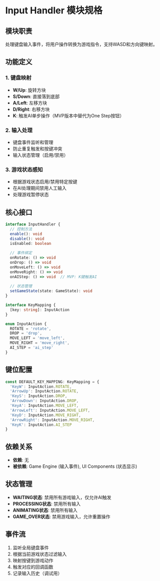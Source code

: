 # Input Handler 模块规格

## 模块职责
处理键盘输入事件，将用户操作转换为游戏指令，支持WASD和方向键映射。

## 功能定义

### 1. 键盘映射
- **W/Up**: 旋转方块
- **S/Down**: 直接落到底部
- **A/Left**: 左移方块
- **D/Right**: 右移方块
- **K**: 触发AI单步操作（MVP版本中替代为One Step按钮）

### 2. 输入处理
- 键盘事件监听和管理
- 防止重复触发和按键冲突
- 输入状态管理（启用/禁用）

### 3. 游戏状态感知
- 根据游戏状态启用/禁用特定按键
- 在AI处理期间禁用人工输入
- 处理游戏暂停状态

## 核心接口

```typescript
interface InputHandler {
  // 控制方法
  enable(): void
  disable(): void
  isEnabled: boolean
  
  // 事件绑定
  onRotate: () => void
  onDrop: () => void
  onMoveLeft: () => void
  onMoveRight: () => void
  onAIStep: () => void  // MVP: K键触发AI
  
  // 状态管理
  setGameState(state: GameState): void
}

interface KeyMapping {
  [key: string]: InputAction
}

enum InputAction {
  ROTATE = 'rotate',
  DROP = 'drop',
  MOVE_LEFT = 'move_left',
  MOVE_RIGHT = 'move_right',
  AI_STEP = 'ai_step'
}
```

## 键位配置

```typescript
const DEFAULT_KEY_MAPPING: KeyMapping = {
  'KeyW': InputAction.ROTATE,
  'ArrowUp': InputAction.ROTATE,
  'KeyS': InputAction.DROP,
  'ArrowDown': InputAction.DROP,
  'KeyA': InputAction.MOVE_LEFT,
  'ArrowLeft': InputAction.MOVE_LEFT,
  'KeyD': InputAction.MOVE_RIGHT,
  'ArrowRight': InputAction.MOVE_RIGHT,
  'KeyK': InputAction.AI_STEP
}
```

## 依赖关系
- **依赖**: 无
- **被依赖**: Game Engine (输入事件), UI Components (状态显示)

## 状态管理
- **WAITING状态**: 禁用所有游戏输入，仅允许AI触发
- **PROCESSING状态**: 禁用所有输入
- **ANIMATING状态**: 禁用所有输入
- **GAME_OVER状态**: 禁用游戏输入，允许重置操作

## 事件流
1. 监听全局键盘事件
2. 根据当前游戏状态过滤输入
3. 映射按键到游戏动作
4. 触发对应的回调函数
5. 记录输入历史（调试用）